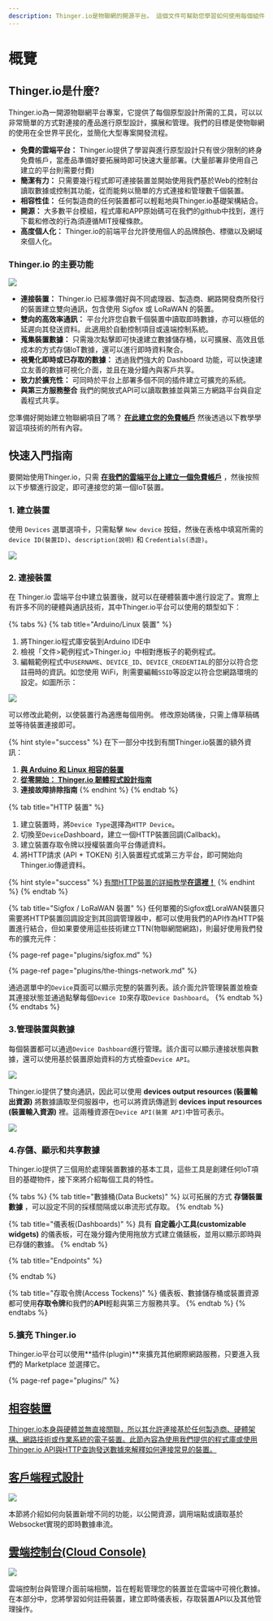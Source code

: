 ```yaml
---
description: Thinger.io是物聯網的開源平台。 這個文件可幫助您學習如何使用每個組件在幾分鐘內完成出色的項目。
---
```


# 概覽

## Thinger.io是什麼?

Thinger.io為一開源物聯網平台專案，它提供了每個原型設計所需的工具，可以以非常簡單的方式對連接的產品進行原型設計，擴展和管理。我們的目標是使物聯網的使用在全世界平民化，並簡化大型專案開發流程。

* **免費的雲端平台：** Thinger.io提供了學習與進行原型設計只有很少限制的終身免費帳戶，當產品準備好要拓展時即可快速大量部署。\(大量部署非使用自己建立的平台則需要付費\)
* **簡潔有力：** 只需要幾行程式即可連接裝置並開始使用我們基於Web的控制台讀取數據或控制其功能，從而能夠以簡單的方式連接和管理數千個裝置。
* **相容性佳：** 任何製造商的任何裝置都可以輕鬆地與Thinger.io基礎架構結合。
* **開源：** 大多數平台模組，程式庫和APP原始碼可在我們的github中找到，進行下載和修改的行為須遵循MIT授權條款。
* **高度個人化：** Thinger.io的前端平台允許使用個人的品牌顏色、標徽以及網域來個人化。

### Thinger.io 的主要功能

![](.gitbook/assets/thinger.io-platform-feature.png)

* **連接裝置：** Thinger.io 已經準備好與不同處理器、製造商、網路開發商所發行的裝置建立雙向通訊，包含使用 Sigfox 或 LoRaWAN 的裝置。
* **雙向的高效率通訊：** 平台允許您自數千個裝置中讀取即時數據，亦可以極低的延遲向其發送資料。此適用於自動控制項目或遠端控制系統。
* **蒐集裝置數據：** 只需幾次點擊即可快速建立數據儲存桶，以可擴展、高效且低成本的方式存儲IoT數據，還可以進行即時資料聚合。
* **視覺化即時或已存取的數據：** 透過我們強大的 Dashboard 功能，可以快速建立友善的數據可視化介面，並且在幾分鐘內與客戶共享。
* **致力於擴充性：** 可同時於平台上部署多個不同的插件建立可擴充的系統。
* **與第三方服務整合** 我們的開放式API可以讀取數據並與第三方網路平台與自定義程式共享。

您準備好開始建立物聯網項目了嗎？ [**在此建立您的免費帳戶**](https://console.thinger.io/#/signup) 然後透過以下教學學習這項技術的所有內容。

## 快速入門指南

要開始使用Thinger.io，只需 [**在我們的雲端平台上建立一個免費帳戶**](https://console.thinger.io/#/signup) ，然後按照以下步驟進行設定，即可連接您的第一個IoT裝置。

### 1. 建立裝置

使用 `Devices` 選單選項卡，只需點擊 `New device` 按鈕，然後在表格中填寫所需的 `device ID(裝置ID)`、`description(說明)` 和 `Credentials(憑證)`。

![](.gitbook/assets/image-19.png)

### 2. 連接裝置

在 Thinger.io 雲端平台中建立裝置後，就可以在硬體裝置中進行設定了。實際上有許多不同的硬體與通訊技術，其中Thinger.io平台可以使用的類型如下：

{% tabs %}
{% tab title="Arduino/Linux 裝置" %}
1. 將Thinger.io程式庫安裝到Arduino IDE中
2. 檢視「文件&gt;範例程式&gt;Thinger.io」中相對應板子的範例程式。
3. 編輯範例程式中`USERNAME`、`DEVICE_ID`、`DEVICE_CREDENTIAL`的部分以符合您註冊時的資訊。如您使用 WiFi，則需要編輯`SSID`等設定以符合您網路環境的設定。如圖所示：

![](.gitbook/assets/image-21.png)

可以修改此範例，以使裝置行為適應每個用例。 修改原始碼後，只需上傳草稿碼並等待裝置連接即可。

{% hint style="success" %}
在下一部分中找到有關Thinger.io裝置的額外資訊：

1. [**與 Arduino 和 Linux 相容的裝置**](devices/)
2. [**從零開始： Thinger.io 韌體程式設計指南**](coding.md) 
3. **連接故障排除指南**
{% endhint %}
{% endtab %}

{% tab title="HTTP 裝置" %}
1. 建立裝置時，將`Device Type`選擇為`HTTP Device`。
2. 切換至`Device`Dashboard，建立一個HTTP裝置回調\(Callback\)。
3. 建立裝置存取令牌以授權裝置向平台傳遞資料。
4. 將HTTP請求 \(API + TOKEN\) 引入裝置程式或第三方平台，即可開始向Thinger.io傳遞資料。

{% hint style="success" %}
[有關HTTP裝置的詳細教學**在這裡！**](devices/http-devices.md)
{% endhint %}
{% endtab %}

{% tab title="Sigfox / LoRaWAN 裝置" %}
任何單獨的Sigfox或LoraWAN裝置只需要將HTTP裝置回調設定到其回調管理器中，都可以使用我們的API作為HTTP裝置進行結合，但如果要使用這些技術建立TTN\(物聯網間網路\)，則最好使用我們發布的擴充元件：

{% page-ref page="plugins/sigfox.md" %}

{% page-ref page="plugins/the-things-network.md" %}

通過選單中的`Device`頁面可以顯示完整的裝置列表。該介面允許管理裝置並檢查其連接狀態並通過點擊每個`Device ID`來存取`Device Dashboard`。
{% endtab %}
{% endtabs %}

### 3.管理裝置與數據

每個裝置都可以通過`Device Dashboard`進行管理。該介面可以顯示連接狀態與數據，還可以使用基於裝置原始資料的方式檢查`Device API`。

![](.gitbook/assets/image-5.png)

Thinger.io提供了雙向通訊，因此可以使用 **devices output resources \(裝置輸出資源\)** 將數據讀取至伺服器中，也可以將資訊傳遞到 **devices input resources \(裝置輸入資源\)** 裡。這兩種資源在`Device API(裝置 API)`中皆可表示。

![](.gitbook/assets/image-29.png)

### 4.存儲、顯示和共享數據

Thinger.io提供了三個用於處理裝置數據的基本工具，這些工具是創建任何IoT項目的基礎物件，接下來將介紹每個工具的特性。

{% tabs %}
{% tab title="數據桶\(Data Buckets\)" %}
以可拓展的方式 **存儲裝置數據** ，可以設定不同的採樣間隔或以串流形式存取。
{% endtab %}

{% tab title="儀表板\(Dashboards\)" %}
具有 **自定義小工具\(customizable widgets\)** 的儀表板，可在幾分鐘內使用拖放方式建立儀錶板，並用以顯示即時與已存儲的數據。
{% endtab %}

{% tab title="Endpoints" %}

{% endtab %}

{% tab title="存取令牌\(Access Tockens\)" %}
儀表板、數據儲存桶或裝置資源都可使用**存取令牌**和我們的**API**輕鬆與第三方服務共享。
{% endtab %}
{% endtabs %}

### 5.擴充 Thinger.io

Thinger.io平台可以使用**插件\(plugin\)**來擴充其他網際網路服務，只要進入我們的 Marketplace 並選擇它。

{% page-ref page="plugins/" %}

## [相容裝置](devices/)

[Thinger.io本身與硬體並無直接關聯，所以其允許連接基於任何製造商、硬體架構、網路技術或作業系統的電子裝置。此節內容為使用我們提供的程式庫或使用Thinger.io API與HTTP查詢發送數據來解釋如何連接常見的裝置。](devices/)

## [客戶端程式設計](coding.md)

[ ![](.gitbook/assets/coding.png) ](coding.md)

本節將介紹如何向裝置新增不同的功能，以公開資源，調用端點或讀取基於Websocket實現的即時數據串流。

## [雲端控制台\(Cloud Console\)](console/)

[![](.gitbook/assets/console.png) ](console/)

雲端控制台與管理介面前端相關，旨在輕鬆管理您的裝置並在雲端中可視化數據。在本部分中，您將學習如何註冊裝置，建立即時儀表板，存取裝置API以及其他管理操作。

